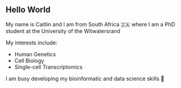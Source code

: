 ## Hello World 

My name is Caitlin and I am from South Africa 🇿🇦 where I am a PhD student at the University of the Witwatersrand

My interests include:
- Human Genetics
- Cell Biology
- Single-cell Transcriptomics

I am busy developing my bioinformatic and data science skills 🚀 
